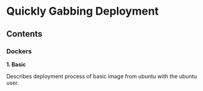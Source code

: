 # Quickly Gabbing Deployment

## Contents

### Dockers

**1. Basic**

Describes deployment process of basic image from ubuntu with the ubuntu user.
